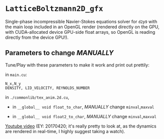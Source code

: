 # `LatticeBoltzmann2D_gfx`

Single-phase incompressible Navier-Stokes equations solver for `d2p9` with the main loop included in an OpenGL render (rendered directly on the GPU, with CUDA-allocated device GPU-side float arrays, so OpenGL is reading directly from the device GPU!).  

## Parameters to change *MANUALLY*

Tune/Play with these parameters to make it work and print out prettily:

in `main.cu`:
```
N_x,N_y
DENSITY, LID_VELOCITY, REYNOLDS_NUMBER
```
in `./commonlib/tex_anim.2d.cu`,
-   in `__global__ void float_to_char`, *MANUALLY* change `minval`,`maxval`   

-   in `__global__ void float2_to_char`, *MANUALLY* change `minval`,`maxval`

[Youtube video]() (EY: 20170420; it's really pretty to look at, as the dynamics are rendered in real-time, I highly suggest taking a watch).  


